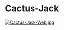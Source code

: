# Cactus-Jack
[![Cactus-Jack-Web.jpg](https://i.postimg.cc/4ypL0LBD/Cactus-Jack-Web.jpg)](https://postimg.cc/CnLsBNy7)
